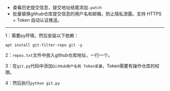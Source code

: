 - 查看历史提交信息，提交地址结尾添加`.patch`
- 批量替换github仓库提交信息的用户名和邮箱，防止隐私泄露。支持 HTTPS + Token 自动认证推送。

---

1：需要py环境，然后安装以下依赖：
```
apt install git-filter-repo git -y
```
2：`repos.txt`文件中放入github仓库地址，一行一个。

3：在`git.py`代码中添加`GitHub用户名和 Token变量`，Token需要有操作仓库的权限。

4：然后执行`python git.py`
